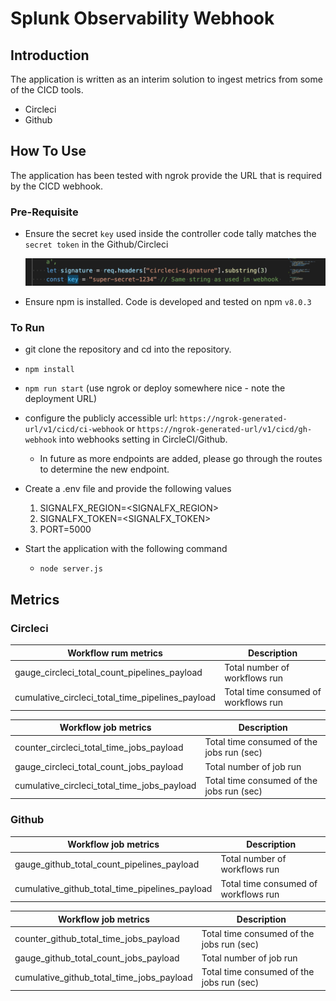 # Splunk Observability Webhook

## Introduction

The application is written as an interim solution to ingest metrics from some of the CICD tools. 
- Circleci
- Github
  

## How To Use

The application has been tested with ngrok provide the URL that is required by the CICD webhook. 

### Pre-Requisite

- Ensure the secret `key` used inside the controller code tally matches the `secret token`  in the Github/Circleci
  
  ![](static/images/key.png)

- Ensure npm is installed. Code is developed and tested on npm `v8.0.3`

### To Run

- git clone the repository and cd into the repository.

- `npm install`

- `npm run start` (use ngrok or deploy somewhere nice - note the deployment URL)

- configure the publicly accessible url: `https://ngrok-generated-url/v1/cicd/ci-webhook` or `https://ngrok-generated-url/v1/cicd/gh-webhook` into webhooks setting in CircleCI/Github. 
  
  - In future as more endpoints are added, please go through the routes to determine the new endpoint.

- Create a .env file and provide the following values
  1.  SIGNALFX_REGION=<SIGNALFX_REGION>
  2. SIGNALFX_TOKEN=<SIGNALFX_TOKEN>
  3. PORT=5000
   
- Start the application with the following command
  - `node server.js`


## Metrics 


### Circleci

| Workflow rum metrics | Description |   
|--- | ---|
gauge_circleci_total_count_pipelines_payload |Total number of workflows run
cumulative_circleci_total_time_pipelines_payload | Total time consumed of workflows run


| Workflow job metrics | Description | 
| --- | --- |
counter_circleci_total_time_jobs_payload | Total time consumed of the jobs run (sec)
gauge_circleci_total_count_jobs_payload | Total number of job run
cumulative_circleci_total_time_jobs_payload | Total time consumed of the jobs run (sec)

 



### Github

| Workflow job metrics | Description |   
|--- | ---|
gauge_github_total_count_pipelines_payload |Total number of workflows run
cumulative_github_total_time_pipelines_payload | Total time consumed of workflows run


| Workflow job metrics | Description | 
| --- | --- |
counter_github_total_time_jobs_payload | Total time consumed of the jobs run (sec)
gauge_github_total_count_jobs_payload | Total number of job run
cumulative_github_total_time_jobs_payload | Total time consumed of the jobs run (sec)

